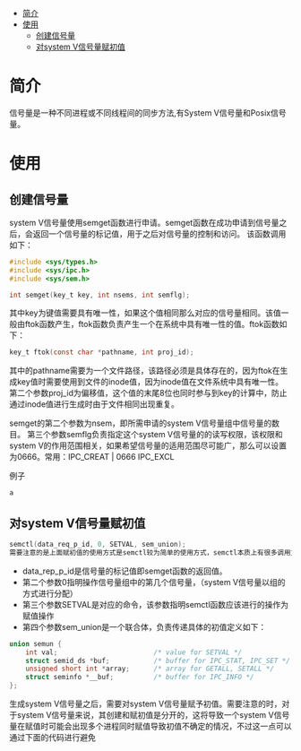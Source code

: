 
<!-- @import "[TOC]" {cmd="toc" depthFrom=1 depthTo=6 orderedList=false} -->

<!-- code_chunk_output -->

- [简介](#简介)
- [使用](#使用)
  - [创建信号量](#创建信号量)
  - [对system V信号量赋初值](#对system-v信号量赋初值)

<!-- /code_chunk_output -->

# 简介
信号量是一种不同进程或不同线程间的同步方法,有System V信号量和Posix信号量。
# 使用
## 创建信号量
system V信号量使用semget函数进行申请。semget函数在成功申请到信号量之后，会返回一个信号量的标记值，用于之后对信号量的控制和访问。
该函数调用如下：
```c
#include <sys/types.h>
#include <sys/ipc.h>
#include <sys/sem.h>

int semget(key_t key, int nsems, int semflg);
```
其中key为键值需要具有唯一性，如果这个值相同那么对应的信号量相同。该值一般由ftok函数产生，ftok函数负责产生一个在系统中具有唯一性的值。ftok函数如下：
```c
key_t ftok(const char *pathname, int proj_id);
```
其中的pathname需要为一个文件路径，该路径必须是具体存在的，因为ftok在生成key值时需要使用到文件的inode值，因为inode值在文件系统中具有唯一性。
第二个参数proj_id为偏移值，这个值的末尾8位也同时参与到key的计算中，防止通过inode值进行生成时由于文件相同出现重复。

semget的第二个参数为nsem，即所需申请的system V信号量组中信号量的数目。
第三个参数semflg负责指定这个system V信号量的的读写权限，该权限和system V的作用范围相关，如果希望信号量的适用范围尽可能广，那么可以设置为0666。常用：IPC_CREAT | 0666 IPC_EXCL

例子
```c
a
```

## 对system V信号量赋初值
```c
semctl(data_req_p_id, 0, SETVAL, sem_union);
需要注意的是上面赋初值的使用方式是semctl较为简单的使用方式，semctl本质上有很多调用方式。
```
- data_rep_p_id是信号量的标记值即semget函数的返回值。
- 第二个参数0指明操作信号量组中的第几个信号量，（system V信号量以组的方式进行分配）
- 第三个参数SETVAL是对应的命令，该参数指明semctl函数应该进行的操作为赋值操作
- 第四个参数sem_union是一个联合体，负责传递具体的初值定义如下：
```c
union semun {
    int val;                        /* value for SETVAL */
    struct semid_ds *buf;           /* buffer for IPC_STAT, IPC_SET */
    unsigned short int *array;      /* array for GETALL, SETALL */
    struct seminfo *__buf;          /* buffer for IPC_INFO */
};
```
生成system V信号量之后，需要对system V信号量赋予初值。需要注意的时，对于system V信号量来说，其创建和赋初值是分开的，这将导致一个system V信号量在赋值时可能会出现多个进程同时赋值导致初值不确定的情况，不过这一点可以通过下面的代码进行避免
```c

```
